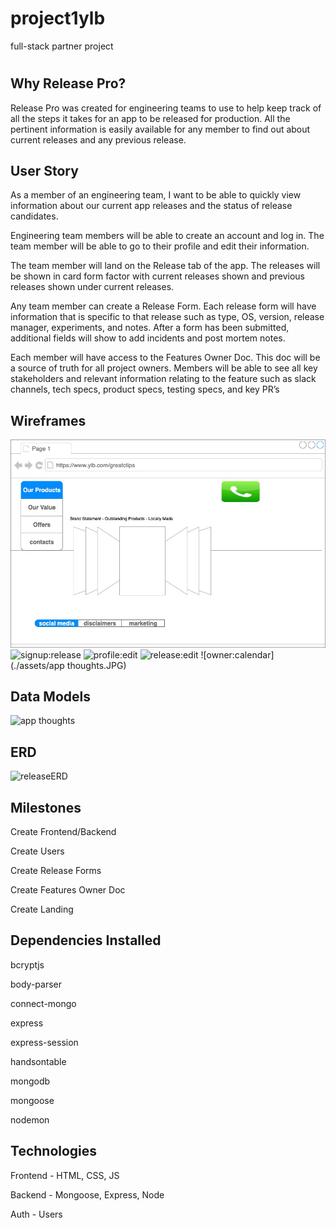 # project1ylb
full-stack partner project

# 

## Why Release Pro?

Release Pro was created for engineering teams to use to help keep track of all the steps it takes for an app to be released for production. All the pertinent information is easily available for any member to find out about current releases and any previous release.

## User Story

As a member of an engineering team, I want to be able to quickly view information about our current app releases and the status of release candidates.

Engineering team members will be able to create an account and log in. The team member will be able to go to their profile and edit their information.

The team member will land on the Release tab of the app. The releases will be shown in card form factor with current releases shown and previous releases shown under current releases.

Any team member can create a Release Form. Each release form will have information that is specific to that release such as type, OS, version, release manager, experiments, and notes. After a form has been submitted, additional fields will show to add incidents and post mortem notes.

Each member will have access to the Features Owner Doc. This doc will be a source of truth for all project owners. Members will be able to see all key stakeholders and relevant information relating to the feature such as slack channels, tech specs, product specs, testing specs, and key PR’s

## Wireframes

![landing:login](./public/images/businessPage.jpg)
![signup:release](./assets/signup_release.JPG)
![profile:edit](./assets/profile_edit.JPG)
![release:edit](./assets/release_edit.JPG)
![owner:calendar](./assets/app thoughts.JPG)

## Data Models

![app thoughts](./assets/app_thoughts.JPG)

## ERD

![releaseERD](assets/releaseERD.JPG)

## Milestones

Create Frontend/Backend

Create Users

Create Release Forms

Create Features Owner Doc

Create Landing

## Dependencies Installed

bcryptjs

body-parser

connect-mongo

express

express-session

handsontable

mongodb

mongoose

nodemon

## Technologies

Frontend - HTML, CSS, JS

Backend - Mongoose, Express, Node

Auth - Users
